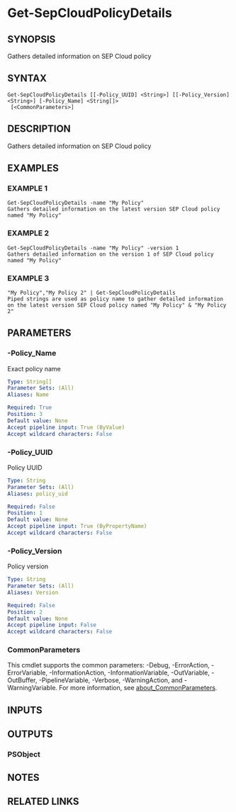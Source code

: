 ﻿---
external help file: PSSymantecCloud-help.xml
Module Name: PSSymantecCloud
online version:
schema: 2.0.0
---

# Get-SepCloudPolicyDetails

## SYNOPSIS
Gathers detailed information on SEP Cloud policy

## SYNTAX

```
Get-SepCloudPolicyDetails [[-Policy_UUID] <String>] [[-Policy_Version] <String>] [-Policy_Name] <String[]>
 [<CommonParameters>]
```

## DESCRIPTION
Gathers detailed information on SEP Cloud policy

## EXAMPLES

### EXAMPLE 1
```
Get-SepCloudPolicyDetails -name "My Policy"
Gathers detailed information on the latest version SEP Cloud policy named "My Policy"
```

### EXAMPLE 2
```
Get-SepCloudPolicyDetails -name "My Policy" -version 1
Gathers detailed information on the version 1 of SEP Cloud policy named "My Policy"
```

### EXAMPLE 3
```
"My Policy","My Policy 2" | Get-SepCloudPolicyDetails
Piped strings are used as policy name to gather detailed information on the latest version SEP Cloud policy named "My Policy" & "My Policy 2"
```

## PARAMETERS

### -Policy_Name
Exact policy name

```yaml
Type: String[]
Parameter Sets: (All)
Aliases: Name

Required: True
Position: 3
Default value: None
Accept pipeline input: True (ByValue)
Accept wildcard characters: False
```

### -Policy_UUID
Policy UUID

```yaml
Type: String
Parameter Sets: (All)
Aliases: policy_uid

Required: False
Position: 1
Default value: None
Accept pipeline input: True (ByPropertyName)
Accept wildcard characters: False
```

### -Policy_Version
Policy version

```yaml
Type: String
Parameter Sets: (All)
Aliases: Version

Required: False
Position: 2
Default value: None
Accept pipeline input: False
Accept wildcard characters: False
```

### CommonParameters
This cmdlet supports the common parameters: -Debug, -ErrorAction, -ErrorVariable, -InformationAction, -InformationVariable, -OutVariable, -OutBuffer, -PipelineVariable, -Verbose, -WarningAction, and -WarningVariable. For more information, see [about_CommonParameters](http://go.microsoft.com/fwlink/?LinkID=113216).

## INPUTS

## OUTPUTS

### PSObject
## NOTES

## RELATED LINKS
